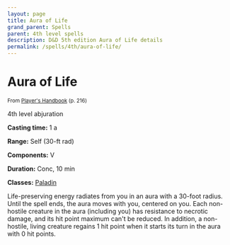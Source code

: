```yaml
---
layout: page
title: Aura of Life
grand_parent: Spells
parent: 4th level spells 
description: D&D 5th edition Aura of Life details
permalink: /spells/4th/aura-of-life/
---
```


# Aura of Life

<small>From <a target="_blank" href="https://dnd.wizards.com/products/tabletop-games/rpg-products/rpg_playershandbook">Player's Handbook</a> (p. 216)</small>

4th level abjuration

**Casting time:** 1 a

**Range:** Self (30-ft rad)

**Components:** V 

**Duration:** Conc, 10 min

**Classes:** [Paladin](/classes/paladin/)

Life-preserving energy radiates from you in an aura with a 30-foot radius. Until the spell ends, the aura moves with you, centered on you. Each non-hostile creature in the aura (including you) has resistance to necrotic damage, and its hit point maximum can't be reduced. In addition, a non-hostile, living creature regains 1 hit point when it starts its turn in the aura with 0 hit points.